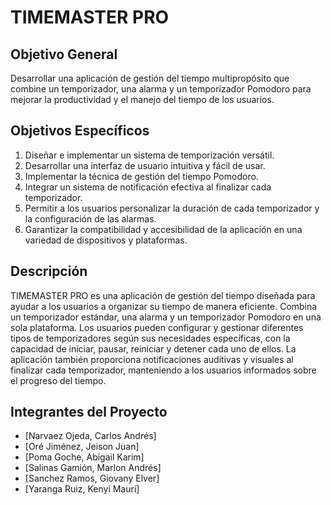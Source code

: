 # TIMEMASTER PRO

## Objetivo General
Desarrollar una aplicación de gestión del tiempo multipropósito que combine un temporizador, una alarma y un temporizador Pomodoro para mejorar la productividad y el manejo del tiempo de los usuarios.

## Objetivos Específicos
1. Diseñar e implementar un sistema de temporización versátil.
2. Desarrollar una interfaz de usuario intuitiva y fácil de usar.
3. Implementar la técnica de gestión del tiempo Pomodoro.
4. Integrar un sistema de notificación efectiva al finalizar cada temporizador.
5. Permitir a los usuarios personalizar la duración de cada temporizador y la configuración de las alarmas.
6. Garantizar la compatibilidad y accesibilidad de la aplicación en una variedad de dispositivos y plataformas.

## Descripción
TIMEMASTER PRO es una aplicación de gestión del tiempo diseñada para ayudar a los usuarios a organizar su tiempo de manera eficiente. Combina un temporizador estándar, una alarma y un temporizador Pomodoro en una sola plataforma. Los usuarios pueden configurar y gestionar diferentes tipos de temporizadores según sus necesidades específicas, con la capacidad de iniciar, pausar, reiniciar y detener cada uno de ellos. La aplicación también proporciona notificaciones auditivas y visuales al finalizar cada temporizador, manteniendo a los usuarios informados sobre el progreso del tiempo.

## Integrantes del Proyecto
- [Narvaez Ojeda, Carlos Andrés]
- [Oré Jiménez, Jeison Juan]
- [Poma Goche, Abigail Karim]
- [Salinas Gamión, Marlon Andrés]
- [Sanchez Ramos, Giovany Elver]
- [Yaranga Ruiz, Kenyi Mauri]




